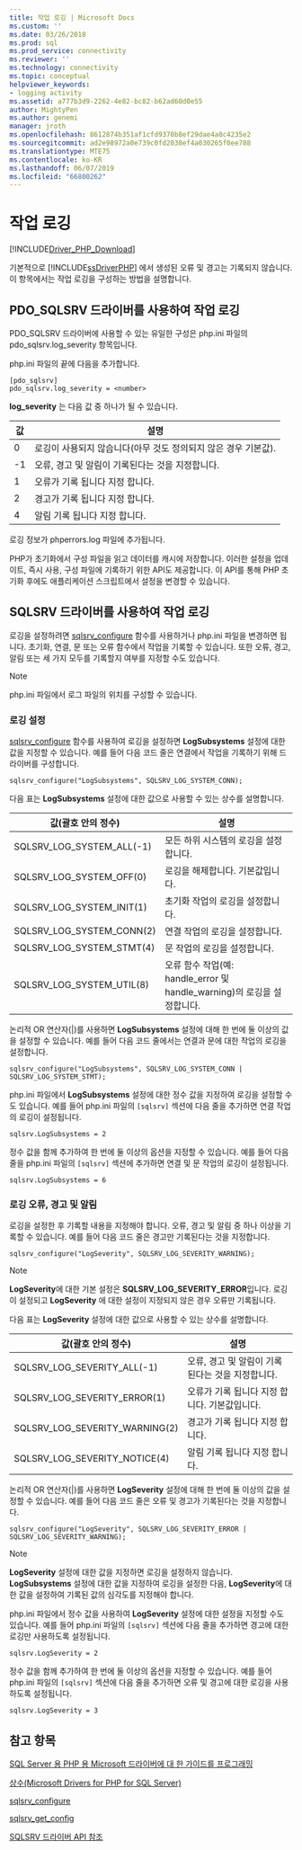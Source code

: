 ```yaml
---
title: 작업 로깅 | Microsoft Docs
ms.custom: ''
ms.date: 03/26/2018
ms.prod: sql
ms.prod_service: connectivity
ms.reviewer: ''
ms.technology: connectivity
ms.topic: conceptual
helpviewer_keywords:
- logging activity
ms.assetid: a777b3d9-2262-4e82-bc82-b62ad60d0e55
author: MightyPen
ms.author: genemi
manager: jroth
ms.openlocfilehash: 8612874b351af1cfd9370b8ef29dae4a0c4235e2
ms.sourcegitcommit: ad2e98972a0e739c0fd2038ef4a030265f0ee788
ms.translationtype: MTE75
ms.contentlocale: ko-KR
ms.lasthandoff: 06/07/2019
ms.locfileid: "66800262"
---
```

# <a name="logging-activity"></a>작업 로깅
[!INCLUDE[Driver_PHP_Download](../../includes/driver_php_download.md)]

기본적으로 [!INCLUDE[ssDriverPHP](../../includes/ssdriverphp_md.md)] 에서 생성된 오류 및 경고는 기록되지 않습니다. 이 항목에서는 작업 로깅을 구성하는 방법을 설명합니다.  
  
## <a name="logging-activity-using-the-pdosqlsrv-driver"></a>PDO_SQLSRV 드라이버를 사용하여 작업 로깅  
PDO_SQLSRV 드라이버에 사용할 수 있는 유일한 구성은 php.ini 파일의 pdo_sqlsrv.log_severity 항목입니다.  
  
php.ini 파일의 끝에 다음을 추가합니다.  
  
```  
[pdo_sqlsrv]  
pdo_sqlsrv.log_severity = <number>  
```  
  
**log_severity** 는 다음 값 중 하나가 될 수 있습니다.  
  
|값|설명|  
|---------|---------------|  
|0|로깅이 사용되지 않습니다(아무 것도 정의되지 않은 경우 기본값).|  
|-1|오류, 경고 및 알림이 기록된다는 것을 지정합니다.|  
|1|오류가 기록 됩니다 지정 합니다.|  
|2|경고가 기록 됩니다 지정 합니다.|  
|4|알림 기록 됩니다 지정 합니다.|  
  
로깅 정보가 phperrors.log 파일에 추가됩니다.  
  
PHP가 초기화에서 구성 파일을 읽고 데이터를 캐시에 저장합니다. 이러한 설정을 업데이트, 즉시 사용, 구성 파일에 기록하기 위한 API도 제공합니다. 이 API를 통해 PHP 초기화 후에도 애플리케이션 스크립트에서 설정을 변경할 수 있습니다.  
  
## <a name="logging-activity-using-the-sqlsrv-driver"></a>SQLSRV 드라이버를 사용하여 작업 로깅  
로깅을 설정하려면 [sqlsrv_configure](../../connect/php/sqlsrv-configure.md) 함수를 사용하거나 php.ini 파일을 변경하면 됩니다. 초기화, 연결, 문 또는 오류 함수에서 작업을 기록할 수 있습니다. 또한 오류, 경고, 알림 또는 세 가지 모두를 기록할지 여부를 지정할 수도 있습니다.  
  
> [!NOTE]  
> php.ini 파일에서 로그 파일의 위치를 구성할 수 있습니다.  
  
### <a name="turning-logging-on"></a>로깅 설정  
[sqlsrv_configure](../../connect/php/sqlsrv-configure.md) 함수를 사용하여 로깅을 설정하면 **LogSubsystems** 설정에 대한 값을 지정할 수 있습니다. 예를 들어 다음 코드 줄은 연결에서 작업을 기록하기 위해 드라이버를 구성합니다.  
  
`sqlsrv_configure("LogSubsystems", SQLSRV_LOG_SYSTEM_CONN);`  
  
다음 표는 **LogSubsystems** 설정에 대한 값으로 사용할 수 있는 상수를 설명합니다.  
  
|값(괄호 안의 정수)|설명|  
|-----------------------------------------------|---------------|  
|SQLSRV_LOG_SYSTEM_ALL(-1)|모든 하위 시스템의 로깅을 설정합니다.|  
|SQLSRV_LOG_SYSTEM_OFF(0)|로깅을 해제합니다. 기본값입니다.|  
|SQLSRV_LOG_SYSTEM_INIT(1)|초기화 작업의 로깅을 설정합니다.|  
|SQLSRV_LOG_SYSTEM_CONN(2)|연결 작업의 로깅을 설정합니다.|  
|SQLSRV_LOG_SYSTEM_STMT(4)|문 작업의 로깅을 설정합니다.|  
|SQLSRV_LOG_SYSTEM_UTIL(8)|오류 함수 작업(예: handle_error 및 handle_warning)의 로깅을 설정합니다.|  
  
논리적 OR 연산자(|)를 사용하면 **LogSubsystems** 설정에 대해 한 번에 둘 이상의 값을 설정할 수 있습니다. 예를 들어 다음 코드 줄에서는 연결과 문에 대한 작업의 로깅을 설정합니다.  
  
`sqlsrv_configure("LogSubsystems", SQLSRV_LOG_SYSTEM_CONN | SQLSRV_LOG_SYSTEM_STMT);`  
  
php.ini 파일에서 **LogSubsystems** 설정에 대한 정수 값을 지정하여 로깅을 설정할 수도 있습니다. 예를 들어 php.ini 파일의 `[sqlsrv]` 섹션에 다음 줄을 추가하면 연결 작업의 로깅이 설정됩니다.  
  
`sqlsrv.LogSubsystems = 2`  
  
정수 값을 함께 추가하여 한 번에 둘 이상의 옵션을 지정할 수 있습니다. 예를 들어 다음 줄을 php.ini 파일의 `[sqlsrv]` 섹션에 추가하면 연결 및 문 작업의 로깅이 설정됩니다.  
  
`sqlsrv.LogSubsystems = 6`  
  
### <a name="logging-errors-warnings-and-notices"></a>로깅 오류, 경고 및 알림  
로깅을 설정한 후 기록할 내용을 지정해야 합니다. 오류, 경고 및 알림 중 하나 이상을 기록할 수 있습니다. 예를 들어 다음 코드 줄은 경고만 기록된다는 것을 지정합니다.  
  
`sqlsrv_configure("LogSeverity", SQLSRV_LOG_SEVERITY_WARNING);`  
  
> [!NOTE]  
> **LogSeverity**에 대한 기본 설정은 **SQLSRV_LOG_SEVERITY_ERROR**입니다. 로깅이 설정되고 **LogSeverity** 에 대한 설정이 지정되지 않은 경우 오류만 기록됩니다.  
  
다음 표는 **LogSeverity** 설정에 대한 값으로 사용할 수 있는 상수를 설명합니다.  
  
|값(괄호 안의 정수)|설명|  
|-----------------------------------------------|---------------|  
|SQLSRV_LOG_SEVERITY_ALL(-1)|오류, 경고 및 알림이 기록된다는 것을 지정합니다.|  
|SQLSRV_LOG_SEVERITY_ERROR(1)|오류가 기록 됩니다 지정 합니다. 기본값입니다.|  
|SQLSRV_LOG_SEVERITY_WARNING(2)|경고가 기록 됩니다 지정 합니다.|  
|SQLSRV_LOG_SEVERITY_NOTICE(4)|알림 기록 됩니다 지정 합니다.|  
  
논리적 OR 연산자(|)를 사용하면 **LogSeverity** 설정에 대해 한 번에 둘 이상의 값을 설정할 수 있습니다. 예를 들어 다음 코드 줄은 오류 및 경고가 기록된다는 것을 지정합니다.  
  
`sqlsrv_configure("LogSeverity", SQLSRV_LOG_SEVERITY_ERROR | SQLSRV_LOG_SEVERITY_WARNING);`  
  
> [!NOTE]  
> **LogSeverity** 설정에 대한 값을 지정하면 로깅을 설정하지 않습니다. **LogSubsystems** 설정에 대한 값을 지정하여 로깅을 설정한 다음, **LogSeverity**에 대한 값을 설정하여 기록된 값의 심각도를 지정해야 합니다.  
  
php.ini 파일에서 정수 값을 사용하여 **LogSeverity** 설정에 대한 설정을 지정할 수도 있습니다. 예를 들어 php.ini 파일의 `[sqlsrv]` 섹션에 다음 줄을 추가하면 경고에 대한 로깅만 사용하도록 설정됩니다.  
  
`sqlsrv.LogSeverity = 2`  
  
정수 값을 함께 추가하여 한 번에 둘 이상의 옵션을 지정할 수 있습니다. 예를 들어 php.ini 파일의 `[sqlsrv]` 섹션에 다음 줄을 추가하면 오류 및 경고에 대한 로깅을 사용하도록 설정됩니다.  
  
`sqlsrv.LogSeverity = 3`  
  
## <a name="see-also"></a>참고 항목  
[SQL Server 용 PHP 용 Microsoft 드라이버에 대 한 가이드를 프로그래밍](../../connect/php/programming-guide-for-php-sql-driver.md)

[상수&#40;Microsoft Drivers for PHP for SQL Server&#41;](../../connect/php/constants-microsoft-drivers-for-php-for-sql-server.md)

[sqlsrv_configure](../../connect/php/sqlsrv-configure.md)

[sqlsrv_get_config](../../connect/php/sqlsrv-get-config.md)

[SQLSRV 드라이버 API 참조](../../connect/php/sqlsrv-driver-api-reference.md)  
  
